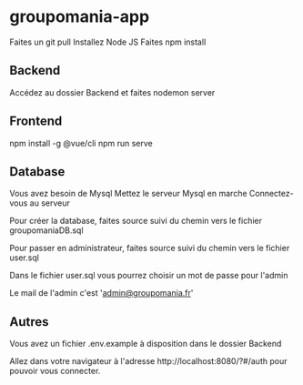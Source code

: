 # groupomania-app

Faites un git pull
Installez Node JS
Faites npm install

## Backend

Accédez au dossier Backend
et faites nodemon server

## Frontend

npm install -g @vue/cli 
npm run serve 

## Database
Vous avez besoin de Mysql
Mettez le serveur Mysql en marche
Connectez-vous au serveur

Pour créer la database, faites source suivi du chemin vers le fichier groupomaniaDB.sql 

Pour passer en administrateur, faites source suivi du chemin vers le fichier user.sql 

Dans le fichier user.sql vous pourrez choisir un mot de passe pour l'admin

Le mail de l'admin c'est 'admin@groupomania.fr'

## Autres

Vous avez un fichier .env.example à disposition dans le dossier Backend

Allez dans votre navigateur à l'adresse http://localhost:8080/?#/auth pour pouvoir vous connecter.

